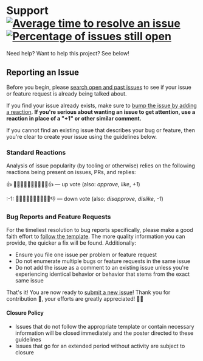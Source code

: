 # Support [![Average time to resolve an issue][1]][2] [![Percentage of issues still open][3]][2]

Need help? Want to help this project? See below!

## Reporting an Issue

Before you begin, please [search open and past issues][4] to see if your issue
or feature request is already being talked about.

If you find your issue already exists, make sure to [bump the issue by adding a
reaction][5]. **If you're serious about wanting an issue to get attention, use a
reaction in place of a "+1" or other similar comment.**

If you cannot find an existing issue that describes your bug or feature, then
you're clear to create your issue using the guidelines below.

### Standard Reactions

Analysis of issue popularity (by tooling or otherwise) relies on the following
reactions being present on issues, PRs, and replies:

:+1: 👍🏿👍🏾👍🏽👍🏼👍🏻👍 — up vote (also: _approve_, _like_, _+1_)

\:-1: 👎🏿👎🏾👎🏽👎🏼👎🏻👎 — down vote (also: _disapprove_, _dislike_, _-1_)

### Bug Reports and Feature Requests

For the timeliest resolution to bug reports specifically, please make a good
faith effort to [follow the template][6]. The more quality information you can
provide, the quicker a fix will be found. Additionally:

- Ensure you file one issue per problem or feature request
- Do not enumerate multiple bugs or feature requests in the same issue
- Do not add the issue as a comment to an existing issue unless you're
  experiencing identical behavior or behavior that stems from the exact same
  issue

That's it! You are now ready to [submit a new issue][6]! Thank you for
contribution 🎉, your efforts are greatly appreciated! 🙌🏿

#### Closure Policy

- Issues that do not follow the appropriate template or contain necessary
  information will be closed immediately and the poster directed to these
  guidelines
- Issues that go for an extended period without activity are subject to closure

[1]:
  https://isitmaintained.com/badge/resolution/Xunnamius/git-add-then-commit.svg
[2]:
  https://isitmaintained.com/project/Xunnamius/git-add-then-commit
  'Average time to resolve an issue'
[3]: https://isitmaintained.com/badge/open/Xunnamius/git-add-then-commit.svg
[4]: https://github.com/Xunnamius/git-add-then-commit/issues?q=
[5]:
  https://github.com/blog/2119-add-reactions-to-pull-requests-issues-and-comments
[6]: https://github.com/Xunnamius/git-add-then-commit/issues/new/choose
